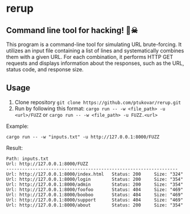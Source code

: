# rerup
Command line tool for hacking! 😬☠ <br>
--
This program is a command-line tool for simulating URL brute-forcing. It utilizes an input file containing a list of lines and systematically combines them with a given URL. For each combination, it performs HTTP GET requests and displays information about the responses, such as the URL, status code, and response size.

## Usage
1. Clone repository `git clone https://github.com/ptukovar/rerup.git`
2. Run by following this format: `cargo run -- -w <file_path> -u <url>/FUZZ` or `cargo run -- -w <file_path> -u FUZZ.<url>`

Example: 
```shell
cargo run -- -w "inputs.txt" -u http://127.0.0.1:8000/FUZZ
```
Result:
```shell
Path: inputs.txt
Url: http://127.0.0.1:8000/FUZZ
-----------------------------------------------------------------
Url: http://127.0.0.1:8000/index.html   Status: 200     Size: "324"
Url: http://127.0.0.1:8000/login        Status: 200     Size: "354"
Url: http://127.0.0.1:8000/admin        Status: 200     Size: "354"
Url: http://127.0.0.1:8000/foofoo       Status: 404     Size: "469"
Url: http://127.0.0.1:8000/booboo       Status: 404     Size: "469"
Url: http://127.0.0.1:8000/support      Status: 404     Size: "469"
Url: http://127.0.0.1:8000/about        Status: 200     Size: "354"
```
